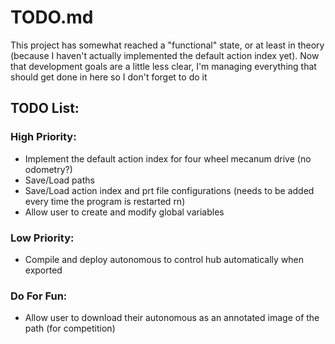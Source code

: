 # TODO.md

This project has somewhat reached a "functional" state, or at least in theory (because I haven't actually implemented the default action index yet).  Now that development goals are a little less clear, I'm managing everything that should get done in here so I don't forget to do it

## TODO List:

### High Priority:

- Implement the default action index for four wheel mecanum drive (no odometry?)
- Save/Load paths
- Save/Load action index and prt file configurations (needs to be added every time the program is restarted rn)
- Allow user to create and modify global variables

### Low Priority:

- Compile and deploy autonomous to control hub automatically when exported

### Do For Fun:

- Allow user to download their autonomous as an annotated image of the path (for competition)
